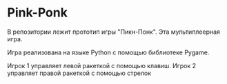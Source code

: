 # Pink-Ponk
В репозитории лежит прототип игры "Пикн-Понк". Эта мультиплеерная игра. 

Игра реализована на языке Python с помощью библиотеке Pygame.

Игрок 1 управляет левой ракеткой с помощью клавиш. Игрок 2 управляет правой ракеткой с помощью стрелок
